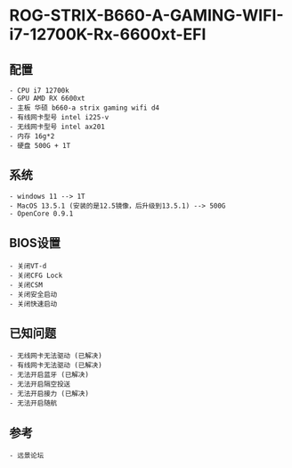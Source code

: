# ROG-STRIX-B660-A-GAMING-WIFI-i7-12700K-Rx-6600xt-EFI

## 配置

    - CPU i7 12700k
    - GPU AMD RX 6600xt
    - 主板 华硕 b660-a strix gaming wifi d4 
    - 有线网卡型号 intel i225-v 
    - 无线网卡型号 intel ax201
    - 内存 16g*2
    - 硬盘 500G + 1T

## 系统

    - windows 11 --> 1T 
    - MacOS 13.5.1 (安装的是12.5镜像，后升级到13.5.1) --> 500G
    - OpenCore 0.9.1

## BIOS设置

    - 关闭VT-d
    - 关闭CFG Lock
    - 关闭CSM
    - 关闭安全启动
    - 关闭快速启动

## 已知问题

    - 无线网卡无法驱动 (已解决)
    - 有线网卡无法驱动 (已解决)
    - 无法开启蓝牙 (已解决)
    - 无法开启隔空投送
    - 无法开启接力 (已解决)
    - 无法开启随航

## 参考

    - 远景论坛
